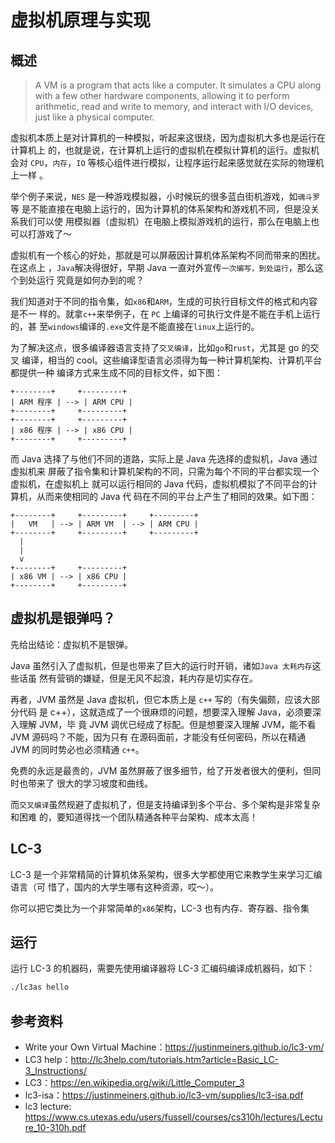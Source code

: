 # 虚拟机原理与实现

## 概述

> A VM is a program that acts like a computer. It simulates a CPU along with a
> few other hardware components, allowing it to perform arithmetic, read and
> write to memory, and interact with I/O devices, just like a physical computer.

虚拟机本质上是对计算机的一种模拟，听起来这很绕，因为虚拟机大多也是运行在计算机上
的，也就是说，在计算机上运行的虚拟机在模拟计算机的运行。虚拟机会对
`CPU`，`内存`，`IO` 等核心组件进行模拟，让程序运行起来感觉就在实际的物理机上一样
。

举个例子来说，`NES` 是一种游戏模拟器，小时候玩的很多蓝白街机游戏，如`魂斗罗` 等
是不能直接在电脑上运行的，因为计算机的体系架构和游戏机不同，但是没关系我们可以使
用模拟器（虚拟机）在电脑上模拟游戏机的运行，那么在电脑上也可以打游戏了～

虚拟机有一个核心的好处，那就是可以屏蔽因计算机体系架构不同而带来的困扰。在这点上
，`Java`解决得很好，早期 Java 一直对外宣传`一次编写，到处运行`，那么这个到处运行
究竟是如何办到的呢？

我们知道对于不同的指令集，如`x86`和`ARM`，生成的可执行目标文件的格式和内容是不一
样的。就拿`c++`来举例子，在 `PC` 上编译的可执行文件是不能在手机上运行的，甚
至`windows`编译的`.exe`文件是不能直接在`linux`上运行的。

为了解决这点，很多编译器语言支持了`交叉编译`，比如`go`和`rust`，尤其是 go 的交叉
编译，相当的 cool。这些编译型语言必须得为每一种计算机架构、计算机平台都提供一种
编译方式来生成不同的目标文件，如下图：

```
+--------+     +---------+
| ARM 程序 | --> | ARM CPU |
+--------+     +---------+
+--------+     +---------+
| x86 程序 | --> | x86 CPU |
+--------+     +---------+
```

而 Java 选择了与他们不同的道路，实际上是 Java 先选择的虚拟机，Java 通过虚拟机来
屏蔽了指令集和计算机架构的不同，只需为每个不同的平台都实现一个虚拟机，在虚拟机上
就可以运行相同的 Java 代码，虚拟机模拟了不同平台的计算机，从而来使相同的 Java 代
码在不同的平台上产生了相同的效果。如下图：

```
+--------+     +---------+     +---------+
|   VM   | --> | ARM VM  | --> | ARM CPU |
+--------+     +---------+     +---------+
  |
  |
  v
+--------+     +---------+
| x86 VM | --> | x86 CPU |
+--------+     +---------+
```

## 虚拟机是银弹吗？

先给出结论：虚拟机不是银弹。

Java 虽然引入了虚拟机，但是也带来了巨大的运行时开销，诸如`Java 太耗内存`这些话虽
然有营销的嫌疑，但是无风不起浪，耗内存是切实存在。

再者，JVM 虽然是 Java 虚拟机，但它本质上是 `c++` 写的（有失偏颇，应该大部分代码
是 c++），这就造成了一个很麻烦的问题，想要深入理解 Java，必须要深入理解 JVM，毕
竟 JVM 调优已经成了标配。但是想要深入理解 JVM，能不看 JVM 源码吗？不能，因为只有
在源码面前，才能没有任何密码，所以在精通 JVM 的同时势必也必须精通 `c++`。

免费的永远是最贵的，JVM 虽然屏蔽了很多细节，给了开发者很大的便利，但同时也带来了
很大的学习坡度和曲线。

而`交叉编译`虽然规避了虚拟机了，但是支持编译到多个平台、多个架构是非常复杂和困难
的，要知道得找一个团队精通各种平台架构、成本太高！

## LC-3

LC-3 是一个非常精简的计算机体系架构，很多大学都使用它来教学生来学习汇编语言（可
惜了，国内的大学生哪有这种资源，哎～）。

你可以把它类比为一个非常简单的`x86`架构，LC-3 也有内存、寄存器、指令集

## 运行

运行 LC-3 的机器码，需要先使用编译器将 LC-3 汇编码编译成机器码，如下：

```sh
./lc3as hello
```

## 参考资料

- Write your Own Virtual Machine：https://justinmeiners.github.io/lc3-vm/
- LC3 help：http://lc3help.com/tutorials.htm?article=Basic_LC-3_Instructions/
- LC3：https://en.wikipedia.org/wiki/Little_Computer_3
- lc3-isa：https://justinmeiners.github.io/lc3-vm/supplies/lc3-isa.pdf
- lc3 lecture:
  https://www.cs.utexas.edu/users/fussell/courses/cs310h/lectures/Lecture_10-310h.pdf

